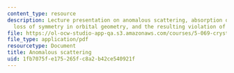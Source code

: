 ```yaml
---
content_type: resource
description: Lecture presentation on anomalous scattering, absorption of X-ray photons,
  loss of symmetry in orbital geometry, and the resulting violation of Fridel's law.
file: https://ol-ocw-studio-app-qa.s3.amazonaws.com/courses/5-069-crystal-structure-analysis-spring-2010/1fb7075fe175265fc8a2b42ce540921f_anomal_hand1_rev.pdf
file_type: application/pdf
resourcetype: Document
title: Anomalous scattering
uid: 1fb7075f-e175-265f-c8a2-b42ce540921f
---
```

